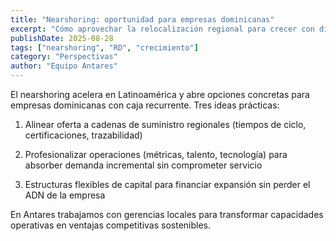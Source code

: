 ```yaml
---
title: "Nearshoring: oportunidad para empresas dominicanas"
excerpt: "Cómo aprovechar la relocalización regional para crecer con disciplina operativa y capital inteligente."
publishDate: 2025-08-28
tags: ["nearshoring", "RD", "crecimiento"]
category: "Perspectivas"
author: "Equipo Antares"
---
```


El nearshoring acelera en Latinoamérica y abre opciones concretas para empresas dominicanas con caja recurrente. Tres ideas prácticas:

1) Alinear oferta a cadenas de suministro regionales (tiempos de ciclo, certificaciones, trazabilidad)

2) Profesionalizar operaciones (métricas, talento, tecnología) para absorber demanda incremental sin comprometer servicio

3) Estructuras flexibles de capital para financiar expansión sin perder el ADN de la empresa

En Antares trabajamos con gerencias locales para transformar capacidades operativas en ventajas competitivas sostenibles.
